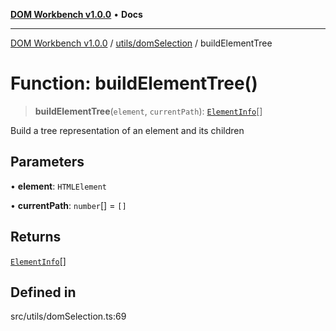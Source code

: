 [**DOM Workbench v1.0.0**](../../../README.md) • **Docs**

***

[DOM Workbench v1.0.0](../../../modules.md) / [utils/domSelection](../README.md) / buildElementTree

# Function: buildElementTree()

> **buildElementTree**(`element`, `currentPath`): [`ElementInfo`](../../../types/domSelection/interfaces/ElementInfo.md)[]

Build a tree representation of an element and its children

## Parameters

• **element**: `HTMLElement`

• **currentPath**: `number`[] = `[]`

## Returns

[`ElementInfo`](../../../types/domSelection/interfaces/ElementInfo.md)[]

## Defined in

src/utils/domSelection.ts:69
